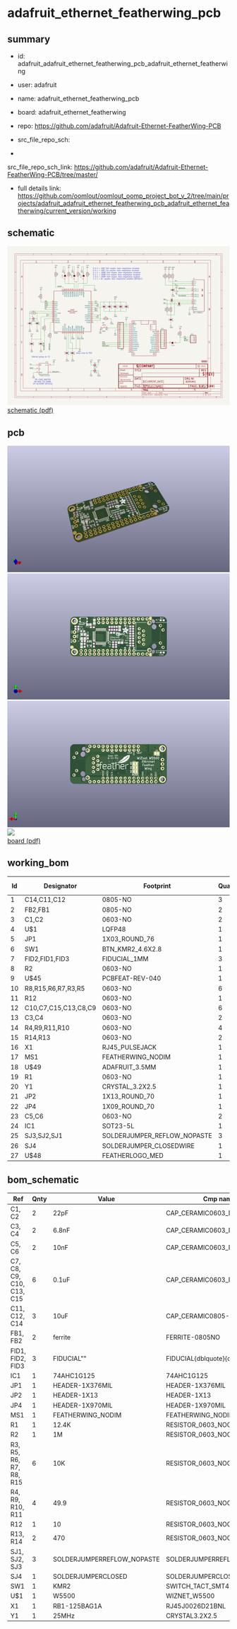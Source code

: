 # adafruit_ethernet_featherwing_pcb
 
## summary 
* id: adafruit_adafruit_ethernet_featherwing_pcb_adafruit_ethernet_featherwing
* user: adafruit
* name: adafruit_ethernet_featherwing_pcb
* board: adafruit_ethernet_featherwing
* repo: https://github.com/adafruit/Adafruit-Ethernet-FeatherWing-PCB



* src_file_repo_sch: 
*
 src_file_repo_sch_link: https://github.com/adafruit/Adafruit-Ethernet-FeatherWing-PCB/tree/master/
* full details link: https://github.com/oomlout/oomlout_oomp_project_bot_v_2/tree/main/projects/adafruit_adafruit_ethernet_featherwing_pcb_adafruit_ethernet_featherwing/current_version/working  

## schematic  
![](working_schematic_600.png)  
[schematic (pdf)](working_schematic.pdf)  

## pcb  
![](working_3d_600.png) 
![](working_3d_front_600.png)  
![](working_3d_back_600.png)  
![](working_600.png)  
[board (pdf)](working.pdf)  

## working_bom
| Id | Designator | Footprint | Quantity | Designation | Supplier and ref |  | None | 
| --- | --- | --- | --- | --- | --- | --- | --- | 
| 1 | C14,C11,C12 | 0805-NO | 3 | 10uF |  |  | [''] | 
| 2 | FB2,FB1 | 0805-NO | 2 | ferrite |  |  | [''] | 
| 3 | C1,C2 | 0603-NO | 2 | 22pF |  |  | [''] | 
| 4 | U$1 | LQFP48 | 1 | W5500 |  |  | [''] | 
| 5 | JP1 | 1X03_ROUND_76 | 1 |  |  |  | [''] | 
| 6 | SW1 | BTN_KMR2_4.6X2.8 | 1 | KMR2 |  |  | [''] | 
| 7 | FID2,FID1,FID3 | FIDUCIAL_1MM | 3 | FIDUCIAL" |  |  | [''] | 
| 8 | R2 | 0603-NO | 1 | 1M |  |  | [''] | 
| 9 | U$45 | PCBFEAT-REV-040 | 1 |  |  |  | [''] | 
| 10 | R8,R15,R6,R7,R3,R5 | 0603-NO | 6 | 10K |  |  | [''] | 
| 11 | R12 | 0603-NO | 1 | 10 |  |  | [''] | 
| 12 | C10,C7,C15,C13,C8,C9 | 0603-NO | 6 | 0.1uF |  |  | [''] | 
| 13 | C3,C4 | 0603-NO | 2 | 6.8nF |  |  | [''] | 
| 14 | R4,R9,R11,R10 | 0603-NO | 4 | 49.9 |  |  | [''] | 
| 15 | R14,R13 | 0603-NO | 2 | 470 |  |  | [''] | 
| 16 | X1 | RJ45_PULSEJACK | 1 | RB1-125BAG1A |  |  | [''] | 
| 17 | MS1 | FEATHERWING_NODIM | 1 | FEATHERWING_NODIM |  |  | [''] | 
| 18 | U$49 | ADAFRUIT_3.5MM | 1 |  |  |  | [''] | 
| 19 | R1 | 0603-NO | 1 | 12.4K |  |  | [''] | 
| 20 | Y1 | CRYSTAL_3.2X2.5 | 1 | 25MHz |  |  | [''] | 
| 21 | JP2 | 1X13_ROUND_70 | 1 |  |  |  | [''] | 
| 22 | JP4 | 1X09_ROUND_70 | 1 |  |  |  | [''] | 
| 23 | C5,C6 | 0603-NO | 2 | 10nF |  |  | [''] | 
| 24 | IC1 | SOT23-5L | 1 | 74AHC1G125 |  |  | [''] | 
| 25 | SJ3,SJ2,SJ1 | SOLDERJUMPER_REFLOW_NOPASTE | 3 |  |  |  | [''] | 
| 26 | SJ4 | SOLDERJUMPER_CLOSEDWIRE | 1 |  |  |  | [''] | 
| 27 | U$48 | FEATHERLOGO_MED | 1 |  |  |  | [''] | 


## bom_schematic
| Ref | Qnty | Value | Cmp name | Footprint | Description | Vendor | DNP | 
| --- | --- | --- | --- | --- | --- | --- | --- | 
| C1, C2 | 2 | 22pF | CAP_CERAMIC0603_NO | working:0603-NO |  |  |  | 
| C3, C4 | 2 | 6.8nF | CAP_CERAMIC0603_NO | working:0603-NO |  |  |  | 
| C5, C6 | 2 | 10nF | CAP_CERAMIC0603_NO | working:0603-NO |  |  |  | 
| C7, C8, C9, C10, C13, C15 | 6 | 0.1uF | CAP_CERAMIC0603_NO | working:0603-NO |  |  |  | 
| C11, C12, C14 | 3 | 10uF | CAP_CERAMIC0805-NOOUTLINE | working:0805-NO |  |  |  | 
| FB1, FB2 | 2 | ferrite | FERRITE-0805NO | working:0805-NO |  |  |  | 
| FID1, FID2, FID3 | 3 | FIDUCIAL"" | FIDUCIAL{dblquote}{dblquote} | working:FIDUCIAL_1MM |  |  |  | 
| IC1 | 1 | 74AHC1G125 | 74AHC1G125 | working:SOT23-5L |  |  |  | 
| JP1 | 1 | HEADER-1X376MIL | HEADER-1X376MIL | working:1X03_ROUND_76 |  |  |  | 
| JP2 | 1 | HEADER-1X13 | HEADER-1X13 | working:1X13_ROUND_70 |  |  |  | 
| JP4 | 1 | HEADER-1X970MIL | HEADER-1X970MIL | working:1X09_ROUND_70 |  |  |  | 
| MS1 | 1 | FEATHERWING_NODIM | FEATHERWING_NODIM | working:FEATHERWING_NODIM |  |  |  | 
| R1 | 1 | 12.4K | RESISTOR_0603_NOOUT | working:0603-NO |  |  |  | 
| R2 | 1 | 1M | RESISTOR_0603_NOOUT | working:0603-NO |  |  |  | 
| R3, R5, R6, R7, R8, R15 | 6 | 10K | RESISTOR_0603_NOOUT | working:0603-NO |  |  |  | 
| R4, R9, R10, R11 | 4 | 49.9 | RESISTOR_0603_NOOUT | working:0603-NO |  |  |  | 
| R12 | 1 | 10 | RESISTOR_0603_NOOUT | working:0603-NO |  |  |  | 
| R13, R14 | 2 | 470 | RESISTOR_0603_NOOUT | working:0603-NO |  |  |  | 
| SJ1, SJ2, SJ3 | 3 | SOLDERJUMPERREFLOW_NOPASTE | SOLDERJUMPERREFLOW_NOPASTE | working:SOLDERJUMPER_REFLOW_NOPASTE |  |  |  | 
| SJ4 | 1 | SOLDERJUMPERCLOSED | SOLDERJUMPERCLOSED | working:SOLDERJUMPER_CLOSEDWIRE |  |  |  | 
| SW1 | 1 | KMR2 | SWITCH_TACT_SMT4.6X2.8 | working:BTN_KMR2_4.6X2.8 |  |  |  | 
| U$1 | 1 | W5500 | WIZNET_W5500 | working:LQFP48 |  |  |  | 
| X1 | 1 | RB1-125BAG1A | RJ45J0026D21BNL | working:RJ45_PULSEJACK |  |  |  | 
| Y1 | 1 | 25MHz | CRYSTAL3.2X2.5 | working:CRYSTAL_3.2X2.5 |  |  |  | 



